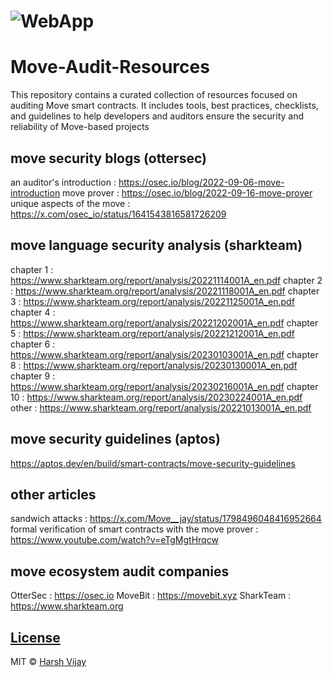 # ![WebApp](https://iharsh234.github.io/WebApp/images/demo/demo_landing.JPG)
# Move-Audit-Resources
This repository contains a curated collection of resources focused on auditing Move smart contracts. It includes tools, best practices, checklists, and guidelines to help developers and auditors ensure the security and reliability of Move-based projects


## move security blogs (ottersec)
an auditor's introduction : https://osec.io/blog/2022-09-06-move-introduction
move prover : https://osec.io/blog/2022-09-16-move-prover
unique aspects of the move : https://x.com/osec_io/status/1641543816581726209


## move language security analysis (sharkteam)
chapter 1 : https://www.sharkteam.org/report/analysis/20221114001A_en.pdf
chapter 2 : https://www.sharkteam.org/report/analysis/20221118001A_en.pdf
chapter 3 : https://www.sharkteam.org/report/analysis/20221125001A_en.pdf
chapter 4 : https://www.sharkteam.org/report/analysis/20221202001A_en.pdf
chapter 5 : https://www.sharkteam.org/report/analysis/20221212001A_en.pdf
chapter 6 : https://www.sharkteam.org/report/analysis/20230103001A_en.pdf
chapter 8 : https://www.sharkteam.org/report/analysis/20230130001A_en.pdf
chapter 9 : https://www.sharkteam.org/report/analysis/20230216001A_en.pdf
chapter 10 : https://www.sharkteam.org/report/analysis/20230224001A_en.pdf
other : https://www.sharkteam.org/report/analysis/20221013001A_en.pdf


## move security guidelines (aptos)
https://aptos.dev/en/build/smart-contracts/move-security-guidelines

## other articles
sandwich attacks : https://x.com/Move__jay/status/1798496048416952664
formal verification of smart contracts with the move prover : https://www.youtube.com/watch?v=eTgMgtHrqcw

## move ecosystem audit companies
OtterSec : https://osec.io
MoveBit : https://movebit.xyz
SharkTeam : https://www.sharkteam.org

## [License](https://github.com/iharsh234/WebApp/blob/master/LICENSE.md)

MIT © [Harsh Vijay ](https://github.com/iharsh234)
